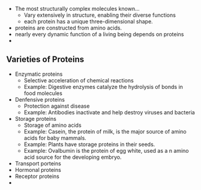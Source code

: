 - The most structurally complex molecules known...
	- Vary extensively in structure, enabling their diverse functions
	- each protein has a unique three-dimensional shape.
- proteins are constructed from amino acids.
- nearly every dynamic function of a living being depends on proteins
-
## Varieties of Proteins
- Enzymatic proteins
	- Selective acceleration of chemical reactions
	- Example: Digestive enzymes catalyze the hydrolysis of bonds in food molecules
- Denfensive proteins
	- Protection against disease
	- Example: Antibodies inactivate and help destroy viruses and bacteria
- Storage proteins
	- Storage of amino acids
	- Example: Casein, the protein of milk, is the major source of amino acids for baby mammals.
	- Example: Plants have storage proteins in their seeds.
	- Example: Ovalbumin is the protein of egg white, used as a n amino acid source for the developing embryo.
- Transport porteins
- Hormonal proteins
- Receptor proteins
-